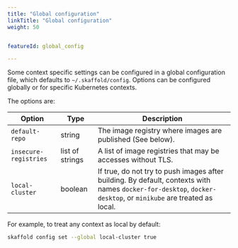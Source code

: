 ```yaml
---
title: "Global configuration"
linkTitle: "Global configuration"
weight: 50


featureId: global_config

---
```


Some context specific settings can be configured in a global configuration file, which defaults to `~/.skaffold/config`. Options can be configured globally or for specific Kubernetes contexts.

The options are:

| Option | Type | Description |
| ------ | ---- | ----------- |
| `default-repo` | string | The image registry where images are published (See below). |
| `insecure-registries` | list of strings | A list of image registries that may be accesses without TLS. |
| `local-cluster` | boolean | If true, do not try to push images after building. By default, contexts with names `docker-for-desktop`, `docker-desktop`, or `minikube` are treated as local. |

For example, to treat any context as local by default:

```bash
skaffold config set --global local-cluster true
```
